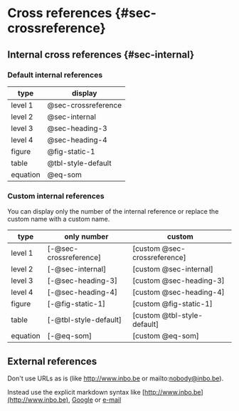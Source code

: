 # Cross references {#sec-crossreference}

## Internal cross references {#sec-internal}

### Default internal references

| type       | display             |
| ---------- | ------------------- |
| level 1    | @sec-crossreference |
| level 2    | @sec-internal       |
| level 3    | @sec-heading-3      |
| level 4    | @sec-heading-4      |
| figure     | @fig-static-1       |
| table      | @tbl-style-default  |
| equation   | @eq-som             |

### Custom internal references

You can display only the number of the internal reference or replace the custom name with a custom name.

| type       | only number            | custom                       |
| ---------- | ---------------------- | ---------------------------- |
| level 1    | [-@sec-crossreference] | [custom @sec-crossreference] |
| level 2    | [-@sec-internal]       | [custom @sec-internal]       |
| level 3    | [-@sec-heading-3]      | [custom @sec-heading-3]      |
| level 4    | [-@sec-heading-4]      | [custom @sec-heading-4]      |
| figure     | [-@fig-static-1]       | [custom @fig-static-1]       |
| table      | [-@tbl-style-default]  | [custom @tbl-style-default]  |
| equation   | [-@eq-som]             | [custom @eq-som]             |

## External references

Don't use URLs as is (like http://www.inbo.be or mailto:nobody@inbo.be).

Instead use the explicit markdown syntax like [http://www.inbo.be](http://www.inbo.be), [Google](http://google.be) or [e-mail](mailto:nobody@inbo.be)
